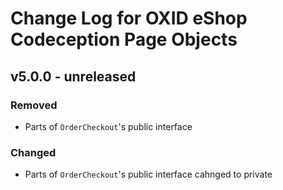 # Change Log for OXID eShop Codeception Page Objects

## v5.0.0 - unreleased

### Removed
- Parts of `OrderCheckout`'s public interface

### Changed
- Parts of `OrderCheckout`'s public interface cahnged to private